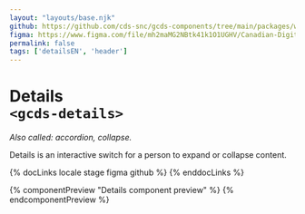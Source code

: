 ```yaml
---
layout: "layouts/base.njk"
github: https://github.com/cds-snc/gcds-components/tree/main/packages/web/src/components/gcds-details
figma: https://www.figma.com/file/mh2maMG2NBtk41k1O1UGHV/Canadian-Digital-Service%E2%80%A8---GC-Design-System?node-id=1098%3A2756&t=ciEmm7GYyGAY73zZ-0
permalink: false
tags: ['detailsEN', 'header']
---
```


# Details <br>`<gcds-details>`

_Also called: accordion, collapse._

Details is an interactive switch for a person to expand or collapse content.

{% docLinks locale stage figma github %}
{% enddocLinks %}

{% componentPreview "Details component preview" %}
<gcds-details details-title="Learn more about this topic">
{% endcomponentPreview %}
